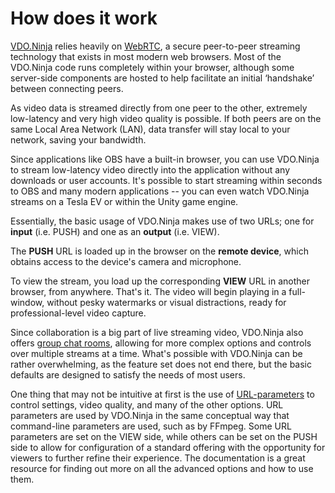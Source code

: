 # How does it work

[VDO.Ninja](https://vdo.ninja) relies heavily on [WebRTC](https://webrtc.org/), a secure peer-to-peer streaming technology that exists in most modern web browsers. Most of the VDO.Ninja code runs completely within your browser, although some server-side components are hosted to help facilitate an initial ‘handshake’ between connecting peers.

As video data is streamed directly from one peer to the other, extremely low-latency and very high video quality is possible. If both peers are on the same Local Area Network (LAN), data transfer will stay local to your network, saving your bandwidth.

Since applications like OBS have a built-in browser, you can use VDO.Ninja to stream low-latency video directly into the application without any downloads or user accounts. It's possible to start streaming within seconds to OBS and many modern applications -- you can even watch VDO.Ninja streams on a Tesla EV or within the Unity game engine.

Essentially, the basic usage of VDO.Ninja makes use of two URLs; one for **input** (i.e. PUSH) and one as an **output** (i.e. VIEW).

The **PUSH** URL is loaded up in the browser on the **remote device**, which obtains access to the device's camera and microphone.

To view the stream, you load up the corresponding **VIEW** URL in another browser, from anywhere. That's it. The video will begin playing in a full-window, without pesky watermarks or visual distractions, ready for professional-level video capture.

Since collaboration is a big part of live streaming video, VDO.Ninja also offers [group chat rooms](help/how-does-group-chat-work.md), allowing for more complex options and controls over multiple streams at a time. What's possible with VDO.Ninja can be rather overwhelming, as the feature set does not end there, but the basic defaults are designed to satisfy the needs of most users.

One thing that may not be intuitive at first is the use of [URL-parameters](advanced-settings.md) to control settings, video quality, and many of the other options. URL parameters are used by VDO.Ninja in the same conceptual way that command-line parameters are used, such as by FFmpeg. Some URL parameters are set on the VIEW side, while others can be set on the PUSH side to allow for configuration of a standard offering with the opportunity for viewers to further refine their experience.  The documentation is a great resource for finding out more on all the advanced options and how to use them.
